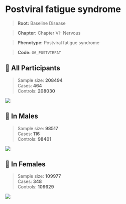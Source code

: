 # Postviral fatigue syndrome

> **Root:** Baseline Disease  

> **Chapter:** Chapter VI- Nervous  

> **Phenotype:** Postviral fatigue syndrome  

> **Code:** `G6_POSTVIRFAT`

## 🧪 All Participants  
> Sample size: **208494**  
> Cases: **464**  
> Controls: **208030**
<img src="/Disease/Figures/ALL/Incidence/G6_POSTVIRFAT.png"/>
<CsvTable src="/Disease_Data/ALL/Incidence/COX_G6_POSTVIRFAT.csv" label="🔍 View full results" />

## 👨 In Males  
> Sample size: **98517**  
> Cases: **116**  
> Controls: **98401**
<img src="/Disease/Figures/Male/Incidence/G6_POSTVIRFAT.png"/>
<CsvTable src="/Disease_Data/Male/Incidence/COX_G6_POSTVIRFAT.csv" label="🔍 View full results" />

## 👩 In Females  
> Sample size: **109977**  
> Cases: **348**  
> Controls: **109629**
<img src="/Disease/Figures/Female/Incidence/G6_POSTVIRFAT.png"/>
<CsvTable src="/Disease_Data/Female/Incidence/COX_G6_POSTVIRFAT.csv" label="🔍 View full results" />
